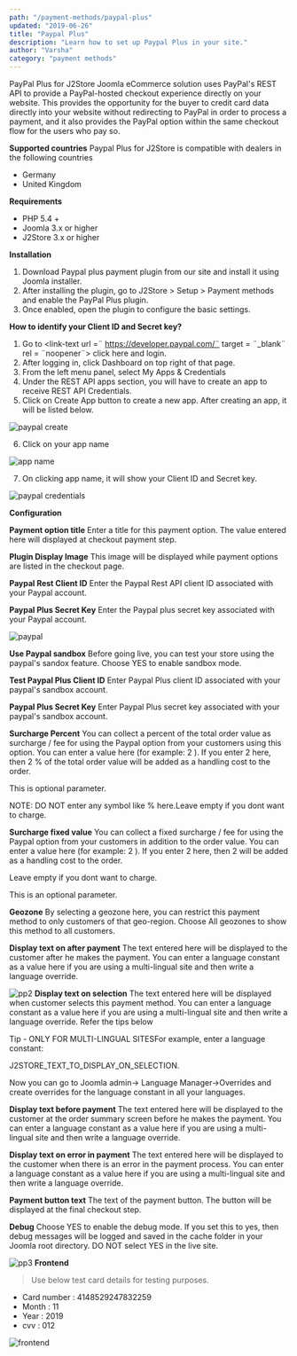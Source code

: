 ```yaml
---
path: "/payment-methods/paypal-plus"
updated: "2019-06-26"
title: "Paypal Plus"
description: "Learn how to set up Paypal Plus in your site."
author: "Varsha"
category: "payment methods"
---
```


PayPal Plus for J2Store Joomla eCommerce solution uses PayPal's REST API to provide a PayPal-hosted checkout experience directly on your website. This provides the opportunity for the buyer to credit card data directly into your website without redirecting to PayPal in order to process a payment, and it also provides the PayPal option within the same checkout flow for the users who pay so.

**Supported countries**
Paypal Plus for J2Store is compatible with dealers in the following countries

* Germany
* United Kingdom

**Requirements**
* PHP 5.4 +
* Joomla 3.x or higher
* J2Store 3.x or higher

**Installation**
1. Download Paypal plus payment plugin from our site and install it using Joomla installer.
2. After installing the plugin, go to J2Store > Setup > Payment methods and enable the PayPal Plus plugin.
3. Once enabled, open the plugin to configure the basic settings.


**How to identify your Client ID and Secret key?**
1. Go to <link-text url =¨ https://developer.paypal.com/¨ target = ¨_blank¨ rel = ¨noopener¨> click here </link-text> and login.
2. After logging in, click Dashboard on top right of that page.
3. From the left menu panel, select My Apps & Credentials
4. Under the REST API apps section, you will have to create an app to receive REST API Credentials.
5. Click on Create App button to create a new app. After creating an app, it will be listed below.


![paypal create](../../images/payment-methods/paypal-plus/paypal-create-app.png)

6. Click on your app name

![app name](../../images/payment-methods/paypal-plus/paypal-app-name.png)

7. On clicking app name, it will show your Client ID and Secret key.

![paypal credentials](../../images/payment-methods/paypal-plus/paypal-credentials.png)

**Configuration**

**Payment option title**
Enter a title for this payment option. The value entered here will displayed at checkout payment step.

**Plugin Display Image**
This image will be displayed while payment options are listed in the checkout page.

**Paypal Rest Client ID**
Enter the Paypal Rest API client ID associated with your Paypal account.

**Paypal Plus Secret Key**
Enter the Paypal plus secret key associated with your Paypal account.

![paypal](../../images/payment-methods/paypal-plus/paypal-plus-config-1.png)

**Use Paypal sandbox**
Before going live, you can test your store using the paypal's sandox feature. Choose YES to enable sandbox mode.

**Test Paypal Plus Client ID**
Enter Paypal Plus client ID associated with your paypal's sandbox account.

**Paypal Plus Secret Key**
Enter Paypal Plus secret key associated with your paypal's sandbox account.

**Surcharge Percent**
You can collect a percent of the total order value as surcharge / fee for using the Paypal option from your customers using this option. You can enter a value here (for example: 2 ). If you enter 2 here, then 2 % of the total order value will be added as a handling cost to the order.

This is optional parameter.

NOTE: DO NOT enter any symbol like % here.Leave empty if you dont want to charge.

**Surcharge fixed value**
You can collect a fixed surcharge / fee for using the Paypal option from your customers in addition to the order value. You can enter a value here (for example: 2 ). If you enter 2 here, then 2 will be added as a handling cost to the order.

Leave empty if you dont want to charge.

This is an optional parameter.

**Geozone**
By selecting a geozone here, you can restrict this payment method to only customers of that geo-region. Choose All geozones to show this method to all customers.

**Display text on after payment**
The text entered here will be displayed to the customer after he makes the payment. You can enter a language constant as a value here if you are using a multi-lingual site and then write a language override.

![pp2](../../images/payment-methods/paypal-plus/paypalplus-02.png)
**Display text on selection**
The text entered here will be displayed when customer selects this payment method. You can enter a language constant as a value here if you are using a multi-lingual site and then write a language override. Refer the tips below

Tip - ONLY FOR MULTI-LINGUAL SITESFor example, enter a language constant:

J2STORE_TEXT_TO_DISPLAY_ON_SELECTION.

Now you can go to Joomla admin-> Language Manager->Overrides and create overrides for the language constant in all your languages.

**Display text before payment**
The text entered here will be displayed to the customer at the order summary screen before he makes the payment. You can enter a language constant as a value here if you are using a multi-lingual site and then write a language override.

**Display text on error in payment**
The text entered here will be displayed to the customer when there is an error in the payment process.
You can enter a language constant as a value here if you are using a multi-lingual site and then write a language override.

**Payment button text**
The text of the payment button. The button will be displayed at the final checkout step.

**Debug**
Choose YES to enable the debug mode. If you set this to yes, then debug messages will be logged and saved in the cache folder in your Joomla root directory. DO NOT select YES in the live site.

![pp3](../../images/payment-methods/paypal-plus/paypalplus-03.png)
**Frontend**
> Use below test card details for testing purposes.

* Card number : 4148529247832259
* Month : 11
* Year : 2019
* cvv : 012

![frontend](../../images/payment-methods/paypal-plus/frontend.png)

